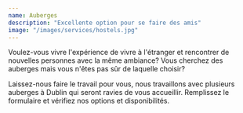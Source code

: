 ```yaml
---
name: Auberges
description: "Excellente option pour se faire des amis"
image: "/images/services/hostels.jpg"
---
```


Voulez-vous vivre l'expérience de vivre à l'étranger et rencontrer de nouvelles personnes avec la même ambiance?
Vous cherchez des auberges mais vous n'êtes pas sûr de laquelle choisir?

Laissez-nous faire le travail pour vous, nous travaillons avec plusieurs auberges à Dublin qui seront ravies de vous accueillir. Remplissez le formulaire et vérifiez nos options et disponibilités.
